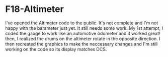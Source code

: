 # F18-Altimeter

I've opened the Altimeter code to the public.  It's not complete and I'm not happy with the barameter just yet. It still needs some work.
My 1st attempt, I coded the gauge to work like an automotive odometer and it worked great!  then, I realized the drums on the altimeter rotate in the opposite direction. I then recreated the graphics to make the neccessary changes and I'm still working on the code so its display matches DCS.

